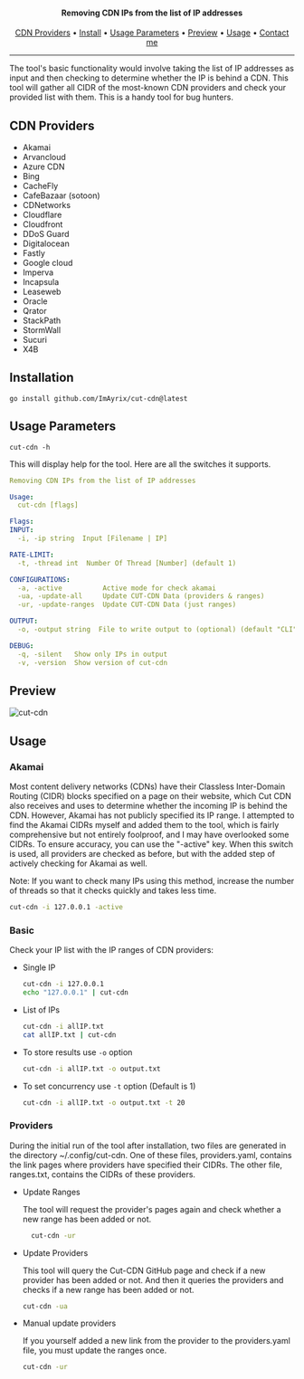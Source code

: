 <h4 align="center"> Removing CDN IPs from the list of IP addresses </h4>
<p align="center">
  <a href="#cdn-providers">CDN Providers</a> •
  <a href="#installation">Install</a> •
  <a href="#usage-parameters">Usage Parameters</a> •
  <a href="#preview">Preview</a> •
  <a href="#usage">Usage</a> •
  <a href="https://t.me/ImAyrix">Contact me</a>
</p>

---

The tool's basic functionality would involve taking the list of IP addresses as input and then checking to determine whether the IP is behind a CDN.
This tool will gather all CIDR of the most-known CDN providers and check your provided list with them.
This is a handy tool for bug hunters.

## CDN Providers
* Akamai
* Arvancloud
* Azure CDN
* Bing
* CacheFly
* CafeBazaar (sotoon)
* CDNetworks
* Cloudflare
* Cloudfront
* DDoS Guard
* Digitalocean
* Fastly
* Google cloud
* Imperva
* Incapsula
* Leaseweb
* Oracle
* Qrator
* StackPath
* StormWall
* Sucuri
* X4B

## Installation
```
go install github.com/ImAyrix/cut-cdn@latest
```


## Usage Parameters
```
cut-cdn -h
```
This will display help for the tool. Here are all the switches it supports.
```yaml
Removing CDN IPs from the list of IP addresses

Usage:
  cut-cdn [flags]

Flags:
INPUT:
  -i, -ip string  Input [Filename | IP]

RATE-LIMIT:
  -t, -thread int  Number Of Thread [Number] (default 1)

CONFIGURATIONS:
  -a, -active          Active mode for check akamai
  -ua, -update-all     Update CUT-CDN Data (providers & ranges)
  -ur, -update-ranges  Update CUT-CDN Data (just ranges)

OUTPUT:
  -o, -output string  File to write output to (optional) (default "CLI")

DEBUG:
  -q, -silent   Show only IPs in output
  -v, -version  Show version of cut-cdn

```

## Preview

![cut-cdn](https://user-images.githubusercontent.com/89543912/221229391-5bb70bb1-5b6f-43ae-a912-0d1663498cad.png)

## Usage

### Akamai
Most content delivery networks (CDNs) have their Classless Inter-Domain Routing (CIDR) blocks specified on a page on their website, which Cut CDN also receives and uses to determine whether the incoming IP is behind the CDN.
However, Akamai has not publicly specified its IP range. I attempted to find the Akamai CIDRs myself and added them to the tool, which is fairly comprehensive but not entirely foolproof, and I may have overlooked some CIDRs.
To ensure accuracy, you can use the "-active" key. When this switch is used, all providers are checked as before, but with the added step of actively checking for Akamai as well.

Note: If you want to check many IPs using this method, increase the number of threads so that it checks quickly and takes less time.

```bash
cut-cdn -i 127.0.0.1 -active
```

### Basic
Check your IP list with the IP ranges of CDN providers:

+ Single IP 
    ```bash
    cut-cdn -i 127.0.0.1
    echo "127.0.0.1" | cut-cdn
    ```
+ List of IPs 
    ```bash
    cut-cdn -i allIP.txt
    cat allIP.txt | cut-cdn
    ```
+ To store results use `-o` option 
    ```bash
    cut-cdn -i allIP.txt -o output.txt
    ```
+ To set concurrency use `-t` option (Default is 1)
    ```bash
    cut-cdn -i allIP.txt -o output.txt -t 20
    ```

### Providers
During the initial run of the tool after installation, two files are generated in the directory ~/.config/cut-cdn. One of these files, providers.yaml, contains the link pages where providers have specified their CIDRs. The other file, ranges.txt, contains the CIDRs of these providers.

+ Update Ranges

    The tool will request the provider's pages again and check whether a new range has been added or not.
    ```bash
      cut-cdn -ur
    ```

+ Update Providers

  This tool will query the Cut-CDN GitHub page and check if a new provider has been added or not. And then it queries the providers and checks if a new range has been added or not.
  ```bash
  cut-cdn -ua
  ```

+ Manual update providers

  If you yourself added a new link from the provider to the providers.yaml file, you must update the ranges once.
  ```bash
  cut-cdn -ur
  ```
